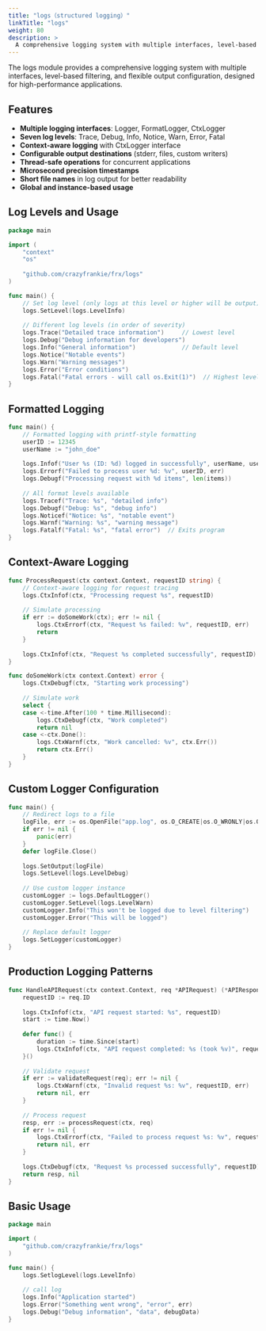 ```yaml
---
title: "logs（structured logging）"
linkTitle: "logs"
weight: 80
description: >
  A comprehensive logging system with multiple interfaces, level-based filtering, and flexible output configuration, designed for high-performance applications.
---
```


The logs module provides a comprehensive logging system with multiple interfaces, level-based filtering, and flexible output configuration, designed for high-performance applications.

## Features

- **Multiple logging interfaces**: Logger, FormatLogger, CtxLogger
- **Seven log levels**: Trace, Debug, Info, Notice, Warn, Error, Fatal
- **Context-aware logging** with CtxLogger interface
- **Configurable output destinations** (stderr, files, custom writers)
- **Thread-safe operations** for concurrent applications
- **Microsecond precision timestamps**
- **Short file names** in log output for better readability
- **Global and instance-based usage**

## Log Levels and Usage

```go
package main

import (
    "context"
    "os"
    
    "github.com/crazyfrankie/frx/logs"
)

func main() {
    // Set log level (only logs at this level or higher will be output)
    logs.SetLevel(logs.LevelInfo)
    
    // Different log levels (in order of severity)
    logs.Trace("Detailed trace information")     // Lowest level
    logs.Debug("Debug information for developers")
    logs.Info("General information")             // Default level
    logs.Notice("Notable events")
    logs.Warn("Warning messages")
    logs.Error("Error conditions")
    logs.Fatal("Fatal errors - will call os.Exit(1)")  // Highest level
}
```

## Formatted Logging

```go
func main() {
    // Formatted logging with printf-style formatting
    userID := 12345
    userName := "john_doe"
    
    logs.Infof("User %s (ID: %d) logged in successfully", userName, userID)
    logs.Errorf("Failed to process user %d: %v", userID, err)
    logs.Debugf("Processing request with %d items", len(items))
    
    // All format levels available
    logs.Tracef("Trace: %s", "detailed info")
    logs.Debugf("Debug: %s", "debug info")
    logs.Noticef("Notice: %s", "notable event")
    logs.Warnf("Warning: %s", "warning message")
    logs.Fatalf("Fatal: %s", "fatal error")  // Exits program
}
```

## Context-Aware Logging

```go
func ProcessRequest(ctx context.Context, requestID string) {
    // Context-aware logging for request tracing
    logs.CtxInfof(ctx, "Processing request %s", requestID)
    
    // Simulate processing
    if err := doSomeWork(ctx); err != nil {
        logs.CtxErrorf(ctx, "Request %s failed: %v", requestID, err)
        return
    }
    
    logs.CtxInfof(ctx, "Request %s completed successfully", requestID)
}

func doSomeWork(ctx context.Context) error {
    logs.CtxDebugf(ctx, "Starting work processing")
    
    // Simulate work
    select {
    case <-time.After(100 * time.Millisecond):
        logs.CtxDebugf(ctx, "Work completed")
        return nil
    case <-ctx.Done():
        logs.CtxWarnf(ctx, "Work cancelled: %v", ctx.Err())
        return ctx.Err()
    }
}
```

## Custom Logger Configuration

```go
func main() {
    // Redirect logs to a file
    logFile, err := os.OpenFile("app.log", os.O_CREATE|os.O_WRONLY|os.O_APPEND, 0666)
    if err != nil {
        panic(err)
    }
    defer logFile.Close()
    
    logs.SetOutput(logFile)
    logs.SetLevel(logs.LevelDebug)
    
    // Use custom logger instance
    customLogger := logs.DefaultLogger()
    customLogger.SetLevel(logs.LevelWarn)
    customLogger.Info("This won't be logged due to level filtering")
    customLogger.Error("This will be logged")
    
    // Replace default logger
    logs.SetLogger(customLogger)
}
```

## Production Logging Patterns

```go
func HandleAPIRequest(ctx context.Context, req *APIRequest) (*APIResponse, error) {
    requestID := req.ID
    
    logs.CtxInfof(ctx, "API request started: %s", requestID)
    start := time.Now()
    
    defer func() {
        duration := time.Since(start)
        logs.CtxInfof(ctx, "API request completed: %s (took %v)", requestID, duration)
    }()
    
    // Validate request
    if err := validateRequest(req); err != nil {
        logs.CtxWarnf(ctx, "Invalid request %s: %v", requestID, err)
        return nil, err
    }
    
    // Process request
    resp, err := processRequest(ctx, req)
    if err != nil {
        logs.CtxErrorf(ctx, "Failed to process request %s: %v", requestID, err)
        return nil, err
    }
    
    logs.CtxDebugf(ctx, "Request %s processed successfully", requestID)
    return resp, nil
}
```

## Basic Usage

```go
package main

import (
    "github.com/crazyfrankie/frx/logs"
)

func main() {
    logs.SetlogLevel(logs.LevelInfo)
    
    // call log
    logs.Info("Application started")
    logs.Error("Something went wrong", "error", err)
    logs.Debug("Debug information", "data", debugData)
}
```
